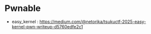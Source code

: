 # Pwnable

* easy_kernel : https://medium.com/@netorika/tsukuctf-2025-easy-kernel-pwn-writeup-d5760edfe2c1
